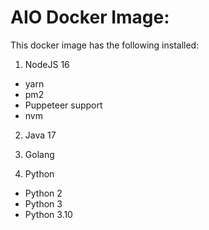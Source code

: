 # AIO Docker Image:
This docker image has the following installed:

1. NodeJS 16
 - yarn
 - pm2
 - Puppeteer support
 - nvm

2. Java 17

3. Golang

4. Python
 - Python 2
 - Python 3
 - Python 3.10

